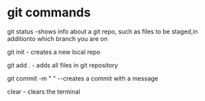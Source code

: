 # git commands

git status -shows info about a git repo, such as files to be staged,in additionto which branch you are on

git init - creates a new local repo

git add . - adds all files in git repository

git commit -m "  " --creates a commit with a message

clear - clears the terminal